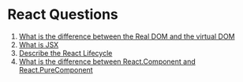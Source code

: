 # React Questions

1. [What is the difference between the Real DOM and the virtual DOM ](react/virtualAndRealDom.md)
2. [What is JSX](react/jsx.md)
3. [Describe the React Lifecycle](react/lifecycle.md)
4. [What is the difference between React.Component and React.PureComponent](react/purecomponent.md)
